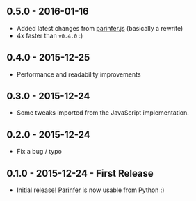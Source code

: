 ## 0.5.0 - 2016-01-16
* Added latest changes from [parinfer.js] (basically a rewrite)
* 4x faster than `v0.4.0` :)

## 0.4.0 - 2015-12-25
* Performance and readability improvements

## 0.3.0 - 2015-12-24
* Some tweaks imported from the JavaScript implementation.

## 0.2.0 - 2015-12-24
* Fix a bug / typo

## 0.1.0 - 2015-12-24 - First Release
* Initial release! [Parinfer] is now usable from Python :)

[Parinfer]:http://shaunlebron.github.io/parinfer/
[parinfer.js]:https://github.com/shaunlebron/parinfer/blob/master/lib/parinfer.js

